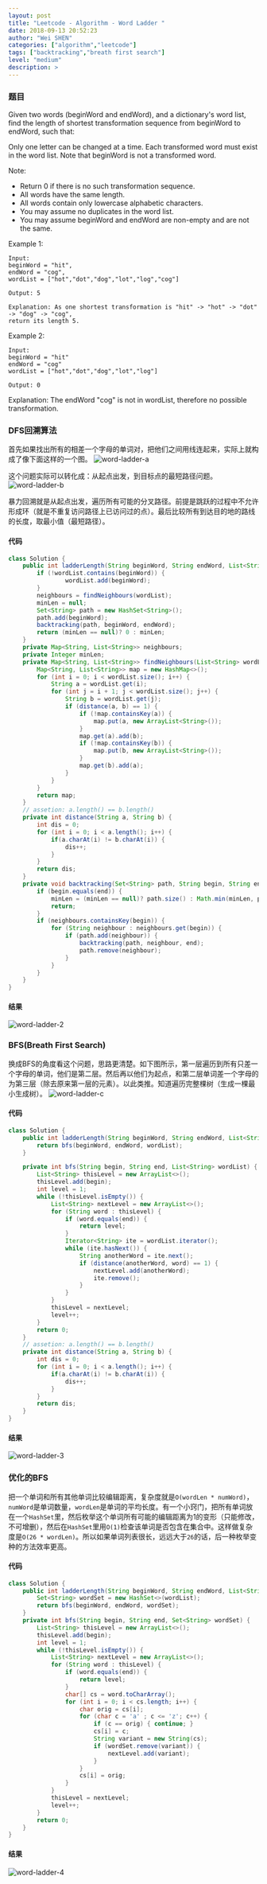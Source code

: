 ```yaml
---
layout: post
title: "Leetcode - Algorithm - Word Ladder "
date: 2018-09-13 20:52:23
author: "Wei SHEN"
categories: ["algorithm","leetcode"]
tags: ["backtracking","breath first search"]
level: "medium"
description: >
---
```


### 题目
Given two words (beginWord and endWord), and a dictionary's word list, find the length of shortest transformation sequence from beginWord to endWord, such that:

Only one letter can be changed at a time.
Each transformed word must exist in the word list. Note that beginWord is not a transformed word.

Note:
* Return 0 if there is no such transformation sequence.
* All words have the same length.
* All words contain only lowercase alphabetic characters.
* You may assume no duplicates in the word list.
* You may assume beginWord and endWord are non-empty and are not the same.

Example 1:
```
Input:
beginWord = "hit",
endWord = "cog",
wordList = ["hot","dot","dog","lot","log","cog"]

Output: 5

Explanation: As one shortest transformation is "hit" -> "hot" -> "dot" -> "dog" -> "cog",
return its length 5.
```

Example 2:
```
Input:
beginWord = "hit"
endWord = "cog"
wordList = ["hot","dot","dog","lot","log"]

Output: 0
```
Explanation: The endWord "cog" is not in wordList, therefore no possible transformation.


### DFS回溯算法
首先如果找出所有的相差一个字母的单词对，把他们之间用线连起来，实际上就构成了像下面这样的一个图。
![word-ladder-a](/images/leetcode/word-ladder-a.png)

这个问题实际可以转化成：从起点出发，到目标点的最短路径问题。
![word-ladder-b](/images/leetcode/word-ladder-b.png)

暴力回溯就是从起点出发，遍历所有可能的分叉路径。前提是跳跃的过程中不允许形成环（就是不重复访问路径上已访问过的点）。最后比较所有到达目的地的路线的长度，取最小值（最短路径）。

#### 代码
```java
class Solution {
    public int ladderLength(String beginWord, String endWord, List<String> wordList) {
        if (!wordList.contains(beginWord)) {
                wordList.add(beginWord);
        }
        neighbours = findNeighbours(wordList);
        minLen = null;
        Set<String> path = new HashSet<String>();
        path.add(beginWord);
        backtracking(path, beginWord, endWord);
        return (minLen == null)? 0 : minLen;
    }
    private Map<String, List<String>> neighbours;
    private Integer minLen;
    private Map<String, List<String>> findNeighbours(List<String> wordList) {
        Map<String, List<String>> map = new HashMap<>();
        for (int i = 0; i < wordList.size(); i++) {
            String a = wordList.get(i);
            for (int j = i + 1; j < wordList.size(); j++) {
                String b = wordList.get(j);
                if (distance(a, b) == 1) {
                    if (!map.containsKey(a)) {
                        map.put(a, new ArrayList<String>());
                    }
                    map.get(a).add(b);
                    if (!map.containsKey(b)) {
                        map.put(b, new ArrayList<String>());
                    }
                    map.get(b).add(a);
                }
            }
        }
        return map;
    }
    // assetion: a.length() == b.length()
    private int distance(String a, String b) {
        int dis = 0;
        for (int i = 0; i < a.length(); i++) {
            if(a.charAt(i) != b.charAt(i)) {
                dis++;
            }
        }
        return dis;
    }
    private void backtracking(Set<String> path, String begin, String end) {
        if (begin.equals(end)) {
            minLen = (minLen == null)? path.size() : Math.min(minLen, path.size());
            return;
        }
        if (neighbours.containsKey(begin)) {
            for (String neighbour : neighbours.get(begin)) {
                if (path.add(neighbour)) {
                    backtracking(path, neighbour, end);
                    path.remove(neighbour);
                }
            }
        }
    }
}
```

#### 结果
![word-ladder-2](/images/leetcode/word-ladder-2.png)


### BFS(Breath First Search)
换成BFS的角度看这个问题，思路更清楚。如下图所示，第一层遍历到所有只差一个字母的单词，他们是第二层。然后再以他们为起点，和第二层单词差一个字母的为第三层（除去原来第一层的元素）。以此类推。知道遍历完整棵树（生成一棵最小生成树）。
![word-ladder-c](/images/leetcode/word-ladder-c.png)

#### 代码
```java
class Solution {
    public int ladderLength(String beginWord, String endWord, List<String> wordList) {
        return bfs(beginWord, endWord, wordList);
    }

    private int bfs(String begin, String end, List<String> wordList) {
        List<String> thisLevel = new ArrayList<>();
        thisLevel.add(begin);
        int level = 1;
        while (!thisLevel.isEmpty()) {
            List<String> nextLevel = new ArrayList<>();
            for (String word : thisLevel) {
                if (word.equals(end)) {
                    return level;
                }
                Iterator<String> ite = wordList.iterator();
                while (ite.hasNext()) {
                    String anotherWord = ite.next();
                    if (distance(anotherWord, word) == 1) {
                        nextLevel.add(anotherWord);
                        ite.remove();
                    }
                }
            }
            thisLevel = nextLevel;
            level++;
        }
        return 0;
    }
    // assetion: a.length() == b.length()
    private int distance(String a, String b) {
        int dis = 0;
        for (int i = 0; i < a.length(); i++) {
            if(a.charAt(i) != b.charAt(i)) {
                dis++;
            }
        }
        return dis;
    }
}
```

#### 结果
![word-ladder-3](/images/leetcode/word-ladder-3.png)


### 优化的BFS
把一个单词和所有其他单词比较编辑距离，复杂度就是`O(wordLen * numWord)`，`numWord`是单词数量，`wordLen`是单词的平均长度。有一个小窍门，把所有单词放在一个`HashSet`里，然后枚举这个单词所有可能的编辑距离为1的变形（只能修改，不可增删），然后在`HashSet`里用`O(1)`检查该单词是否包含在集合中。这样做复杂度是`O(26 * wordLen)`。所以如果单词列表很长，远远大于`26`的话，后一种枚举变种的方法效率更高。

#### 代码
```java
class Solution {
    public int ladderLength(String beginWord, String endWord, List<String> wordList) {
        Set<String> wordSet = new HashSet<>(wordList);
        return bfs(beginWord, endWord, wordSet);
    }
    private int bfs(String begin, String end, Set<String> wordSet) {
        List<String> thisLevel = new ArrayList<>();
        thisLevel.add(begin);
        int level = 1;
        while (!thisLevel.isEmpty()) {
            List<String> nextLevel = new ArrayList<>();
            for (String word : thisLevel) {
                if (word.equals(end)) {
                    return level;
                }
                char[] cs = word.toCharArray();
                for (int i = 0; i < cs.length; i++) {
                    char orig = cs[i];
                    for (char c = 'a' ; c <= 'z'; c++) {
                        if (c == orig) { continue; }
                        cs[i] = c;
                        String variant = new String(cs);
                        if (wordSet.remove(variant)) {
                            nextLevel.add(variant);
                        }
                    }
                    cs[i] = orig;
                }
            }
            thisLevel = nextLevel;
            level++;
        }
        return 0;
    }
}
```

#### 结果
![word-ladder-4](/images/leetcode/word-ladder-4.png)
